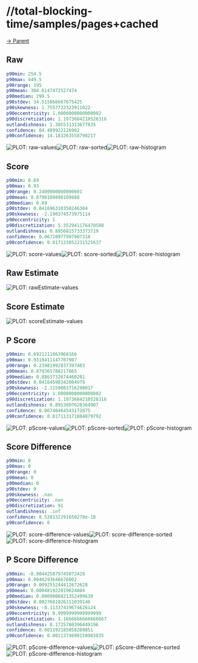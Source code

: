 
# //total-blocking-time/samples/pages+cached

[→ Parent](../..)


## Raw


```yaml
p90min: 254.5
p90max: 449.5
p90range: 195
p90mean: 304.0147472527474
p90median: 299.5
p90stdev: 34.515866667675425
p90skewness: 1.7557722323911022
p90eccentricity: 1.0000000000000002
p90discretization: 1.1973684210526316
outlandishness: 1.385531313677835
confidence: 84.489922126902
p90confidence: 14.183263558798217

```

![PLOT: raw-values](./raw/values.svg)![PLOT: raw-sorted](./raw/sorted.svg)![PLOT: raw-histogram](./raw/histogram.svg)
## Score


```yaml
p90min: 0.69
p90max: 0.93
p90range: 0.2400000000000001
p90mean: 0.8790109890109888
p90median: 0.89
p90stdev: 0.041696310350246304
p90skewness: -2.190374573975114
p90eccentricity: 1
p90discretization: 5.352941176470588
outlandishness: 0.8956815733373719
confidence: 0.06720977997907318
p90confidence: 0.017133852231525637

```

![PLOT: score-values](./score/values.svg)![PLOT: score-sorted](./score/sorted.svg)![PLOT: score-histogram](./score/histogram.svg)
## Raw Estimate

![PLOT: rawEstimate-values](./rawEstimate/values.svg)
## Score Estimate

![PLOT: scoreEstimate-values](./scoreEstimate/values.svg)
## P Score


```yaml
p90min: 0.6921211863968166
p90max: 0.9319411147707907
p90range: 0.23981992837397403
p90mean: 0.879365788217865
p90median: 0.8863732674460281
p90stdev: 0.04164598342004979
p90skewness: -2.1159083716298017
p90eccentricity: 1.0000000000000002
p90discretization: 1.1973684210526316
outlandishness: 0.8953897628364907
confidence: 0.06740464543172875
p90confidence: 0.017113171884079792

```

![PLOT: pScore-values](./pScore/values.svg)![PLOT: pScore-sorted](./pScore/sorted.svg)![PLOT: pScore-histogram](./pScore/histogram.svg)
## Score Difference


```yaml
p90min: 0
p90max: 0
p90range: 0
p90mean: 0
p90median: 0
p90stdev: 0
p90skewness: .nan
p90eccentricity: .nan
p90discretization: 91
outlandishness: .inf
confidence: 8.528132291650278e-18
p90confidence: 0

```

![PLOT: score-difference-values](./score-difference/values.svg)![PLOT: score-difference-sorted](./score-difference/sorted.svg)![PLOT: score-difference-histogram](./score-difference/histogram.svg)
## P Score Difference


```yaml
p90min: -0.004425879745072428
p90max: 0.0048293646676002
p90range: 0.009255244412672628
p90mean: 0.000481922019624884
p90median: 0.0009006821352499639
p90stdev: 0.0027681026111039146
p90skewness: -0.11337419674626124
p90eccentricity: 0.9999999999999999
p90discretization: 1.1666666666666667
outlandishness: 0.1725780396449196
confidence: 0.001192185058209851
p90confidence: 0.0011374690158903835

```

![PLOT: pScore-difference-values](./pScore-difference/values.svg)![PLOT: pScore-difference-sorted](./pScore-difference/sorted.svg)![PLOT: pScore-difference-histogram](./pScore-difference/histogram.svg)